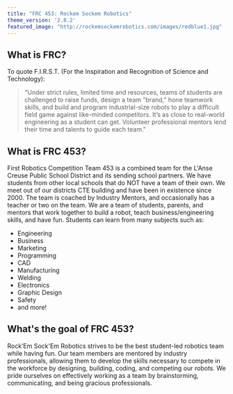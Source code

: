 ```yaml
---
title: "FRC 453: Rockem Sockem Robotics"
theme_version: '2.8.2'
featured_image: "http://rockemsockemrobotics.com/images/redblue1.jpg"
---
```




## What is FRC?

To quote F.I.R.S.T. (For the Inspiration and Recognition of Science and Technology):
>"Under strict rules, limited time and resources, teams of students are challenged to raise funds, design a team "brand," hone teamwork skills, and build and program industrial-size robots to play a difficult field game against like-minded competitors. It’s as close to real-world engineering as a student can get. Volunteer professional mentors lend their time and talents to guide each team."

## What is FRC 453?

First Robotics Competition Team 453 is a combined team for the L'Anse Creuse Public School District and its sending school partners. We have students from other local schools that do NOT have a team of their own. We meet out of our districts CTE building and have been in existence since 2000. The team is coached by Industry Mentors, and occasionally has a teacher or two on the team. We are a team of students, parents, and mentors that work together to build a robot, teach business/engineering skills, and have fun. Students can learn from many subjects such as:

* Engineering
* Business
* Marketing
* Programming
* CAD
* Manufacturing
* Welding
* Electronics
* Graphic Design
* Safety
* and more!

## What's the goal of FRC 453?

Rock’Em Sock'Em Robotics strives to be the best student-led robotics team while having fun. Our team members are mentored by industry professionals, allowing them to develop the skills necessary to compete in the workforce by designing, building, coding, and competing our robots. We pride ourselves on effectively working as a team by brainstorming, communicating, and being gracious professionals.
